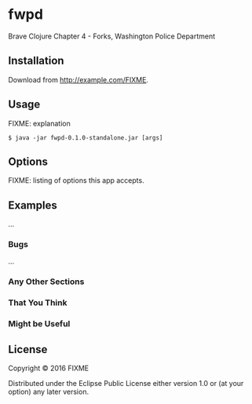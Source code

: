 # fwpd

Brave Clojure Chapter 4 - Forks, Washington Police Department

## Installation

Download from http://example.com/FIXME.

## Usage

FIXME: explanation

    $ java -jar fwpd-0.1.0-standalone.jar [args]

## Options

FIXME: listing of options this app accepts.

## Examples

...

### Bugs

...

### Any Other Sections
### That You Think
### Might be Useful

## License

Copyright © 2016 FIXME

Distributed under the Eclipse Public License either version 1.0 or (at
your option) any later version.
